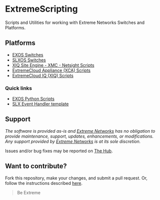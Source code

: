 # ExtremeScripting

Scripts and Utilities for working with Extreme Networks Switches and Platforms.

## Platforms

* [EXOS Switches](EXOS/README.md)
* [SLXOS Switches](SLXOS/README.md)
* [XIQ Site Engine - XMC - Netsight Scripts](XMC_XIQ-SE/README.md)
* [ExtremeCloud Appliance (XCA) Scripts](Cloud_Appliance/README.md)
* [ExtremeCloud IQ (XIQ) Scripts](Cloud_IQ/README.md)

### Quick links

* [EXOS Python Scripts](EXOS/Python/README.md)
* [SLX Event Handler template](SLXOS/SLX_EventHandler/README.md)

## Support

_The software is provided as-is and [Extreme Networks](http://www.extremenetworks.com/) has no obligation to provide maintenance, support, updates, enhancements, or modifications. Any support provided by [Extreme Networks](http://www.extremenetworks.com/) is at its sole discretion._

Issues and/or bug fixes may be reported on [The Hub](https://community.extremenetworks.com/extreme).

## Want to contribute?

Fork this repository, make your changes, and submit a pull request. Or, follow the instructions described [here](https://extremeportal.force.com/ExtrArticleDetail?n=000007550).

>Be Extreme

